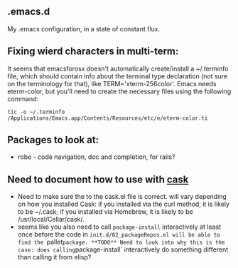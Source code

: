 ## .emacs.d
My .emacs configuration, in a state of constant flux.

## Fixing wierd characters in multi-term:
It seems that emacsforosx doesn't automatically create/install a ~/.terminfo file, which should contain
info about the terminal type declaration (not sure on the terminology for that), like TERM='xterm-256color'.
Emacs needs eterm-color, but you'll need to create the necessary files using the following command:

	tic -o ~/.terminfo /Applications/Emacs.app/Contents/Resources/etc/e/eterm-color.ti



## Packages to look at:
 * robe - code navigation, doc and completion, for rails?



## Need to document how to use with [cask](https://github.com/cask/cask)
  * Need to make sure the to the cask.el file is correct. <path-to-cask> will vary depending on how you installed Cask: if you installed via the curl method, it is likely to be ~/.cask; if you installed via Homebrew, it is likely to be /usr/local/Cellar/cask/<version>.
  * seems like you also need to call `package-install` interactively at least
    once before the code in `init.d/02_packageRepos.el will be able to find the
    `pallet` package. **TODO** Need to look into why this is the case: does
    calling `package-install` interactively do something different than calling
    it from elisp?
